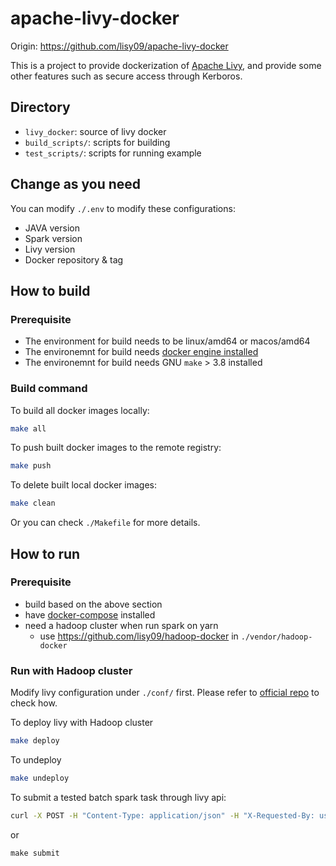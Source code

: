 # apache-livy-docker

Origin: https://github.com/lisy09/apache-livy-docker

This is a project to provide dockerization of [Apache Livy](https://livy.apache.org/), and provide some other features such as secure access through Kerboros.

## Directory

- `livy_docker`: source of livy docker
- `build_scripts/`: scripts for building
- `test_scripts/`: scripts for running example

## Change as you need

You can modify `./.env` to modify these configurations:
- JAVA version
- Spark version
- Livy version
- Docker repository & tag

## How to build

### Prerequisite

- The environment for build needs to be linux/amd64 or macos/amd64
- The environemnt for build needs [docker engine installed](https://docs.docker.com/engine/install/)
- The environemnt for build needs GNU `make` > 3.8 installed

### Build command

To build all docker images locally:
```bash
make all
```

To push built docker images to the remote registry:
```bash
make push
```

To delete built local docker images:
```bash
make clean
```

Or you can check `./Makefile` for more details.

## How to run

### Prerequisite

- build based on the above section
- have [docker-compose](https://docs.docker.com/compose/install/) installed
- need a hadoop cluster when run spark on yarn
  - use https://github.com/lisy09/hadoop-docker in `./vendor/hadoop-docker`

### Run with Hadoop cluster

Modify livy configuration under `./conf/` first.
Please refer to [official repo](https://github.com/apache/incubator-livy/blob/master/conf/livy.conf.template) to check how.

To deploy livy with Hadoop cluster

```bash
make deploy
```

To undeploy
```bash
make undeploy
```

To submit a tested batch spark task through livy api:
```bash
curl -X POST -H "Content-Type: application/json" -H "X-Requested-By: user" -d '{"file":"file:///root/livy-local-files/spark-examples.jar","className":"org.apache.spark.examples.JavaSparkPi"}' http://localhost:8998/batches
```
or
```
make submit
```